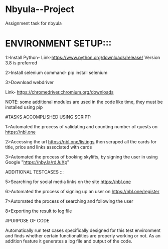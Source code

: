 # Nbyula--Project
Assignment task for nbyula 
# ENVIRONMENT SETUP:::

1>Install Python-
Link-https://www.python.org/downloads/release/
Version 3.8 is preferred

2>Install selenium
command- pip install selenium

3>Download webdriver

Link- https://chromedriver.chromium.org/downloads

NOTE: some additional modules are used in the code like time, they must be installed using pip



#TASKS ACCOMPLISHED USING SCRIPT:

1>Automated the process of validating and counting number of quests on https://nbl.one

2>Accessing the url https://nbl.one/listings then scraped all the cards for title, price and links associated with cards

3>Automated the process of booking skylifts, by signing the user in using Google "https://nby.la/rdJuXp"

ADDITIONAL TESTCASES :::

5>Searching for social media links on the site https://nbl.one

6>Automated the process of signing up an user on https://nbl.one/register

7>Automated the process of searching and following the user

8>Exporting the result to log file

#PURPOSE OF CODE

Automatically run test cases specifically designed for this test environment and finds whether certain functionalities are properly working or not.
As an addition feature it generates a log file and output of the code.



